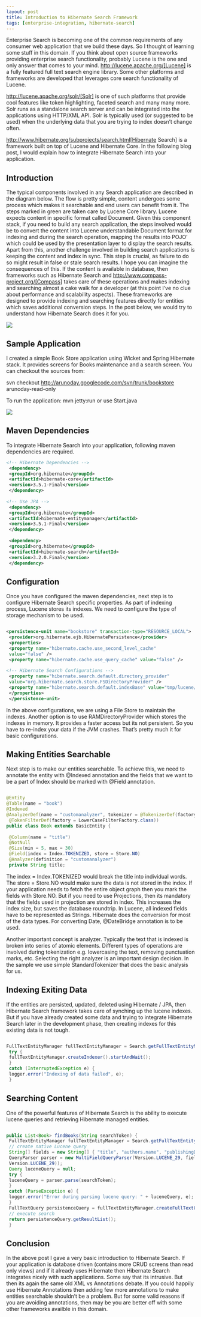 ```yaml
---
layout: post
title: Introduction to Hibernate Search Framework
tags: [enterprise-integration, hibernate-search]
---
```


Enterprise Search is becoming one of the common requirements of any consumer web application that we build these days. So I thought of learning some stuff in this domain. If you think about open source frameworks providing enterprise search functionality, probably Lucene is the one and only answer that comes to your mind. http://lucene.apache.org/[Lucene] is a fully featured full text search engine library. Some other platforms and frameworks are developed that leverages core search functionality of Lucene.

http://lucene.apache.org/solr/[Solr] is one of such platforms that provide cool features like token highlighting, faceted search and many many more. Solr runs as a standalone search server and can be integrated into the applications using HTTP/XML API. Solr is typically used (or suggested to be used) when the underlying data that you are trying to index doesn’t change often.

http://www.hibernate.org/subprojects/search.html[Hibernate Search] is a framework built on top of Lucene and Hibernate Core. In the following blog post, I would explain how to integrate Hibernate Search into your application.

## Introduction

The typical components involved in any Search application are described in the diagram below. The flow is pretty simple, content undergoes some process which makes it searchable and end users can benefit from it. The steps marked in green are taken care by Lucene Core library. Lucene expects content in specific format called Document. Given this component stack, if you need to build any search application, the steps involved would be to convert the content into Lucene understandable Document format for indexing and during the search operation, mapping the results into POJO’ which could be used by the presentation layer to display the search results. Apart from this, another challenge involved in building search applications is keeping the content and index in sync. This step is crucial, as failure to do so might result in false or stale search results. I hope you can imagine the consequences of this. If the content is available in database, then frameworks such as Hibernate Search and http://www.compass-project.org/[Compass] takes care of these operations and makes indexing and searching almost a cake walk for a developer (at this point I’ve no clue about performance and scalability aspects). These frameworks are designed to provide indexing and searching features directly for entities which saves additional conversion steps. In the post below, we would try to understand how Hibernate Search does it for you.

![](/img/enterprisesearchcomponents.png)

## Sample Application

I created a simple Book Store application using Wicket and Spring Hibernate stack. It provides screens for Books maintenance and a search screen. You can checkout the sources from:

svn checkout http://arunoday.googlecode.com/svn/trunk/bookstore arunoday-read-only

To run the application: mvn jetty:run or use Start.java

![](/img/bookstore1.png)

## Maven Dependencies

To integrate Hibernate Search into your application, following maven dependencies are required.

```xml
<!-- Hibernate Dependencies -->
 <dependency>
 <groupId>org.hibernate</groupId>
 <artifactId>hibernate-core</artifactId>
 <version>3.5.1-Final</version>
 </dependency>
 
<!-- Use JPA -->
 <dependency>
 <groupId>org.hibernate</groupId>
 <artifactId>hibernate-entitymanager</artifactId>
 <version>3.5.1-Final</version>
 </dependency>
 
 <dependency>
 <groupId>org.hibernate</groupId>
 <artifactId>hibernate-search</artifactId>
 <version>3.2.0.Final</version>
 </dependency>
```

## Configuration

Once you have configured the maven dependencies, next step is to configure Hibernate Search specific properties. As part of indexing process, Lucene stores its indexes. We need to configure the type of storage mechanism to be used.

```xml

<persistence-unit name="bookstore" transaction-type="RESOURCE_LOCAL">
 <provider>org.hibernate.ejb.HibernatePersistence</provider>
 <properties>
 <property name="hibernate.cache.use_second_level_cache"
 value="false" />
 <property name="hibernate.cache.use_query_cache" value="false" />
 
<!-- Hibernate Search Configurations -->
 <property name="hibernate.search.default.directory_provider"
 value="org.hibernate.search.store.FSDirectoryProvider" />
 <property name="hibernate.search.default.indexBase" value="tmp/lucene/indexes" />
 </properties>
 </persistence-unit>
```


In the above configurations, we are using a File Store to maintain the indexes. Another option is to use RAMDirectoryProvider which stores the indexes in memory. It provides a faster access but its not persistent. So you have to re-index your data if the JVM crashes. That’s pretty much it for basic configurations.

## Making Entities Searchable

Next step is to make our entities searchable. To achieve this, we need to annotate the entity with @Indexed annotation and the fields that we want to be a part of Index should be marked with @Field annotation.

```java

@Entity
@Table(name = "book")
@Indexed
@AnalyzerDef(name = "customanalyzer", tokenizer = @TokenizerDef(factory = StandardTokenizerFactory.class), filters = {
 @TokenFilterDef(factory = LowerCaseFilterFactory.class))
public class Book extends BasicEntity {
 
 @Column(name = "title")
 @NotNull
 @Size(min = 5, max = 30)
 @Field(index = Index.TOKENIZED, store = Store.NO)
 @Analyzer(definition = "customanalyzer")
 private String title;
```


The index = Index.TOKENIZED would break the title into individual words. The store = Store.NO would make sure the data is not stored in the index. If your application needs to fetch the entire object graph then you mark the fields with Store.NO. But if you need to use Projections, then its mandatory that the fields used in projection are stored in index. This increases the index size, but saves the database roundtrip. In Lucene, all indexed fields have to be represented as Strings. Hibernate does the conversion for most of the data types. For converting Date, @DateBridge annotation is to be used.

Another important concept is analyzer. Typically the text that is indexed is broken into series of atomic elements. Different types of operations are involved during tokenization e.g. lowercasing the text, removing punctuation marks, etc. Selecting the right analyzer is an important design decision. In the sample we use simple StandardTokenizer that does the basic analysis for us.


## Indexing Exiting Data

If the entities are persisted, updated, deleted using Hibernate / JPA, then Hibernate Search framework takes care of synching up the lucene indexes. But if you have already created some data and trying to integrate Hibernate Search later in the development phase, then creating indexes for this existing data is not tough.
 
 
```java

FullTextEntityManager fullTextEntityManager = Search.getFullTextEntityManager(entityManager);
 try {
 fullTextEntityManager.createIndexer().startAndWait();
 }
 catch (InterruptedException e) {
 logger.error("Indexing of data failed", e);
 }
```

## Searching Content

One of the powerful features of Hibernate Search is the ability to execute lucene queries and retrieving Hibernate managed entities.

```java

public List<Book> findBooks(String searchToken) {
 FullTextEntityManager fullTextEntityManager = Search.getFullTextEntityManager(getEntityManager());
 // create native Lucene query
 String[] fields = new String[] { "title", "authors.name", "publishingDate" };
 QueryParser parser = new MultiFieldQueryParser(Version.LUCENE_29, fields, new StandardAnalyzer(
 Version.LUCENE_29));
 Query luceneQuery = null;
 try {
 luceneQuery = parser.parse(searchToken);
 }
 catch (ParseException e) {
 logger.error("Error during parsing lucene query: " + luceneQuery, e);
 }
 FullTextQuery persistenceQuery = fullTextEntityManager.createFullTextQuery(luceneQuery, Book.class);
 // execute search
 return persistenceQuery.getResultList();
 }
```

## Conclusion

In the above post I gave a very basic introduction to Hibernate Search. If your application is database driven (contains more CRUD screens than read only views) and if it already uses Hibernate then Hibernate Search integrates nicely with such applications. Some say that its intrusive. But then its again the same old XML vs Annotations debate. If you could happily use Hibernate Annotations then adding few more annotations to make entities searchable shouldn’t be a problem. But for some valid reasons if you are avoiding annotations, then may be you are better off with some other frameworks availble in this domain.
